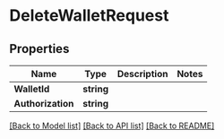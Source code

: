 # DeleteWalletRequest

## Properties
Name | Type | Description | Notes
------------ | ------------- | ------------- | -------------
**WalletId** | **string** |  | 
**Authorization** | **string** |  | 

[[Back to Model list]](../README.md#documentation-for-models) [[Back to API list]](../README.md#documentation-for-api-endpoints) [[Back to README]](../README.md)


